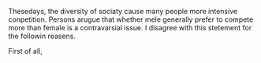 
Thesedays, the diversity of sociaty cause many people more intensive conpetition.
Persons arugue that whether mele generally prefer to compete more than female is a contravarsial issue.
I disagree with this stetement for the followin reasens.

First of all, 
